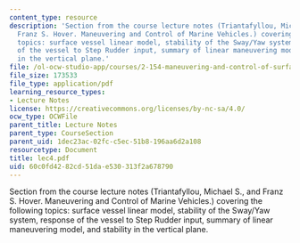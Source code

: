 ```yaml
---
content_type: resource
description: 'Section from the course lecture notes (Triantafyllou, Michael S., and
  Franz S. Hover. Maneuvering and Control of Marine Vehicles.) covering the following
  topics: surface vessel linear model, stability of the Sway/Yaw system, response
  of the vessel to Step Rudder input, summary of linear maneuvering model, and stability
  in the vertical plane.'
file: /ol-ocw-studio-app/courses/2-154-maneuvering-and-control-of-surface-and-underwater-vehicles-13-49-fall-2004/60c0fd4282cd51dae530313f2a678790_lec4.pdf
file_size: 173533
file_type: application/pdf
learning_resource_types:
- Lecture Notes
license: https://creativecommons.org/licenses/by-nc-sa/4.0/
ocw_type: OCWFile
parent_title: Lecture Notes
parent_type: CourseSection
parent_uid: 1dec23ac-02fc-c5ec-51b8-196aa6d2a108
resourcetype: Document
title: lec4.pdf
uid: 60c0fd42-82cd-51da-e530-313f2a678790
---
```

Section from the course lecture notes (Triantafyllou, Michael S., and Franz S. Hover. Maneuvering and Control of Marine Vehicles.) covering the following topics: surface vessel linear model, stability of the Sway/Yaw system, response of the vessel to Step Rudder input, summary of linear maneuvering model, and stability in the vertical plane.